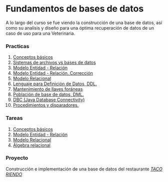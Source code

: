 # Fundamentos de bases de datos

A lo largo del curso se fue viendo la construcción de una base de datos, así como su analisis y diseño para una óptima recuperación de datos de un caso de uso para una Veterinaria.

### Practicas
1. [Conceptos básicos](practicas/Practica01/Docs/Preguntas.pdf)
2. [Sistemas de archivos vs bases de datos](practicas/Practica02/Docs/Practica02.pdf)
3. [Modelo Entidad - Relación](practicas/Practica03/Docs/Practica03.pdf)
4. [Modelo Entidad - Relación. Corrección](practicas/Practica04/Docs/FBD_Practica4.pdf)
5. [Modelo Relacional](practicas/Practica05/Docs/Practica05.pdf)
6. [Lenguaje para Definición de Datos, DDL.](practicas/Practica06/Docs/Practica06.pdf)
7. [Mantenimiento de llaves foráneas](practicas/Practica07/Docs/Practica07.pdf)
8. [Población de base de datos, DML.](practicas/Practica08/Docs/Practica08.pdf)
9. [DBC (Java Database Connectivity)](practicas/Practica09/Docs/FBD_Practica09.pdf)
10. [Procedimientos y disparadores.](practicas/Practica10/Docs/Practica10.pdf)

### Tareas
1. [Conceptos básicos](tareas/Tarea01/Docs/Tarea01.pdf)
2. [Modelo Entidad - Relación](tareas/Tarea02/Docs/Tarea02.pdf)
3. [Modelo Relacional](tareas/Tarea03/Docs/Tarea03.pdf)
4. [Álgebra relacional](tareas/Tarea04/Docs/Tarea04.pdf)

### Proyecto
Construcción e implementación de una base de datos del restaurante [_TACO RIENDO_](ProyectoFinal/Docs/Reporte.pdf)